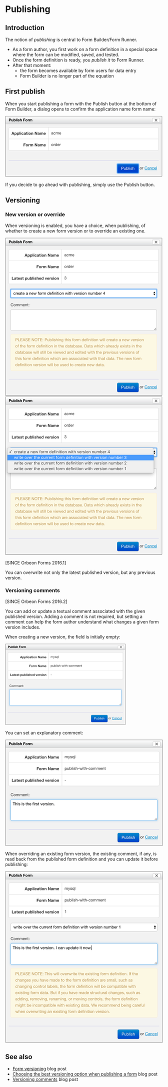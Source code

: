 # Publishing

<!-- toc -->

## Introduction

The notion of _publishing_ is central to Form Builder/Form Runner.

* As a form author, you first work on a form definition in a special space where the form can be modified, saved, and tested.
* Once the form definition is ready, you _publish it_ to Form Runner.
* After that moment:
    * the form becomes available by form users for data entry
    * Form Builder is no longer part of the equation

## First publish

When you start publishing a form with the Publish button at the bottom of Form Builder, a dialog opens to confirm the application name form name:

<img alt="Creating a new version" src="images/publish-initial-no-versioning.png" width="502">

If you decide to go ahead with publishing, simply use the Publish button.

## Versioning

### New version or override 

When versioning is enabled, you have a choice, when publishing, of whether to create a new form version or to override an existing one.

<img alt="Creating a new version" src="images/publish-version-next.png" width="502">

<img alt="Overwriting an existing version" src="images/publish-version-overwrite.png" width="502">

[SINCE Orbeon Forms 2016.1]

You can overwrite not only the latest published version, but any previous version.

### Versioning comments

[SINCE Orbeon Forms 2016.2]

You can add or update a textual comment associated with the given published version. Adding a comment is not required, but setting a comment can help the form author understand what changes a given form version includes.

When creating a new version, the field is initially empty:

<img alt="Empty comment" src="images/publish-comment-1.png" width="385">

You can set an explanatory comment:
 
![Empty comment](images/publish-comment-2.png)

When overriding an existing form version, the existing comment, if any, is read back from the published form definition and you can update it before publishing:

![Empty comment](images/publish-comment-5.png)

## See also

- [Form versioning](http://blog.orbeon.com/2014/02/form-versioning.html) blog post
- [Choosing the best versioning option when publishing a form](http://blog.orbeon.com/2015/01/choosing-best-versioning-option-when.html) blog post
- [Versioning comments](http://blog.orbeon.com/2016/09/versioning-comments.html) blog post
